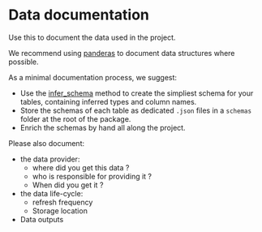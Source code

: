 # Data documentation

Use this to document the data used in the project.

We recommend using
[panderas](https://pandera.readthedocs.io/en/stable/) to document
data structures where possible.

As a minimal documentation process, we suggest:
- Use the
[infer_schema](https://pandera.readthedocs.io/en/stable/schema_inference.html)
method to create the simpliest schema for your tables, containing inferred types
and column names.
- Store the schemas of each table as dedicated `.json` files in a `schemas` folder at
  the root of the package.
- Enrich the schemas by hand all along the project.

Please also document:
- the data provider:
  - where did you get this data ?
  - who is responsible for providing it ?
  - When did you get it ?
- the data life-cycle:
  - refresh frequency
  - Storage location
- Data outputs
